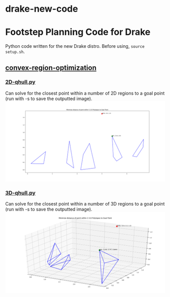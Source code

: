 # drake-new-code

# Footstep Planning Code for Drake #
Python code written for the new Drake distro.
Before using, `source setup.sh`.

## [convex-region-optimization](convex-region-optimization) ##

### [2D-qhull.py](convex-region-optimization/2D-qhull.py) ###
Can solve for the closest point within a number of 2D regions to a goal point (run with -s to save the outputted image).
![2D-qhull.py output](/convex-region-optimization/images/2D-6UK6PM.png?raw=true "2D-qhull.py Output")

### [3D-qhull.py](convex-region-optimization/3D-qhull.py) ###
Can solve for the closest point within a number of 3D regions to a goal point (run with -s to save the outputted image).
![3D-qhull.py output](/convex-region-optimization/images/3D-W3TGPS.png?raw=true "3D-qhull.py Output")
